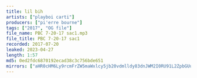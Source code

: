 ```yaml
---
title: lil bih
artists: ["playboi carti"]
producers: ["pi'erre bourne"]
tags: ["2017", "OG file"]
file_name: PBC 7-20-17 sac1.mp3
file_title: PBC 7-20-17 sac1
recorded: 2017-07-20
leaked: 2023-04-27
length: 1:57
md5: 0ed2fdc6870192ecad38c3c756bde651
mirrors: ["aHR0cHM6Ly9rcmFrZW5maWxlcy5jb20vdmlldy83dnJWM2I0RU91L2ZpbGUuaHRtbA==", "aHR0cHM6Ly9kYnJlZS5vcmcvdi80NGFjOWU="]
---
```

